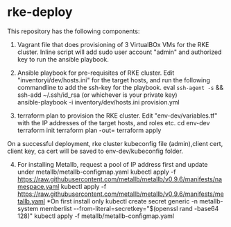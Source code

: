 # rke-deploy

This repository has the following components:

1. Vagrant file that does provisioning of 3 VirtualBOx VMs for the RKE cluster.
Inline script will add sudo user account "admin" and authorized key to run the ansible playbook.

2. Ansible playbook for pre-requisites of RKE cluster.
Edit "inventoryi/dev/hosts.ini" for the target hosts, and run the following commandline to add the ssh-key for the playbook.
eval `ssh-agent -s` && ssh-add ~/.ssh/id_rsa (or whichever is your private key)  
ansible-playbook -i inventory/dev/hosts.ini provision.yml

3. terraform plan to provision the RKE cluster.
Edit "env-dev/variables.tf" with the IP addresses of the target hosts, and roles etc.
cd env-dev
terraform init
terraform plan -out=<your plan name>
terraform apply <your plan name>

On a successful deployment, rke cluster kubeconfig file (admin),client cert, client key, ca cert will be saved to env-dev/kubeconfig folder.

4. For installing Metallb, request a pool of IP address first and update under metallb/metallb-configmap.yaml
kubectl apply -f https://raw.githubusercontent.com/metallb/metallb/v0.9.6/manifests/namespace.yaml
kubectl apply -f https://raw.githubusercontent.com/metallb/metallb/v0.9.6/manifests/metallb.yaml
*On first install only
kubectl create secret generic -n metallb-system memberlist --from-literal=secretkey="$(openssl rand -base64 128)"
kubectl apply -f metallb/metallb-configmap.yaml
